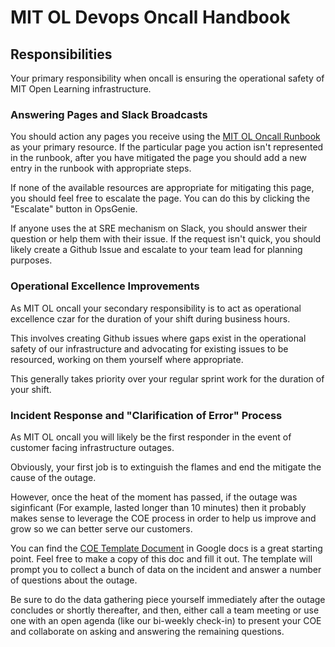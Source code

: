 # MIT OL Devops Oncall Handbook

## Responsibilities

Your primary responsibility when oncall is ensuring the operational safety of
MIT Open Learning infrastructure.

### Answering Pages and Slack Broadcasts

You should action any pages you receive using the [MIT OL Oncall
Runbook](https://github.com/mitodl/ol-infrastructure/blob/main/docs/runbooks/oncall.md)
as your primary resource. If the particular page you action isn't represented in
the runbook, after you have mitigated the page you should add a new entry in the
runbook with appropriate steps.

If none of the available resources are appropriate for mitigating this page,
you should feel free to escalate the page. You can do this by clicking the
"Escalate" button in OpsGenie.

If anyone uses the at SRE mechanism on Slack, you should answer their question
or help them with their issue. If the request isn't quick, you should likely
create a Github Issue and escalate to your team lead for planning purposes.

### Operational Excellence Improvements

As MIT OL oncall your secondary responsibility is to act as operational
excellence czar for the duration of your shift during business hours.

This involves creating Github issues where gaps exist in the operational safety
of our infrastructure and advocating for existing issues to be resourced,
working on them yourself where appropriate.

This generally takes priority over your regular sprint work for the duration of your
shift.

### Incident Response and "Clarification of Error" Process

As MIT OL oncall you will likely be the first responder in the event of customer
facing infrastructure outages.

Obviously, your first job is to extinguish the flames and end the mitigate the
cause of the outage.

However, once the heat of the moment has passed, if the outage was siginficant
(For example, lasted longer than 10 minutes) then it probably makes sense to
leverage the COE process in order to help us improve and grow so we can better
serve our customers.

You can find the [COE Template
Document](https://docs.google.com/document/d/1Hdpb1mLzl8f9OuQziU10cb2DKtTXgBE_a-2u8h1IrRs/edit?usp=sharing)
in Google docs is a great starting point. Feel free to make a copy of this doc
and fill it out. The template will prompt you to collect a bunch of data on the
incident and answer a number of questions about the outage.

Be sure to do the data gathering piece yourself immediately after the outage
concludes or shortly thereafter, and then, either call a team meeting or use one
with an open agenda (like our bi-weekly check-in) to present your COE and
collaborate on asking and answering the remaining questions.

